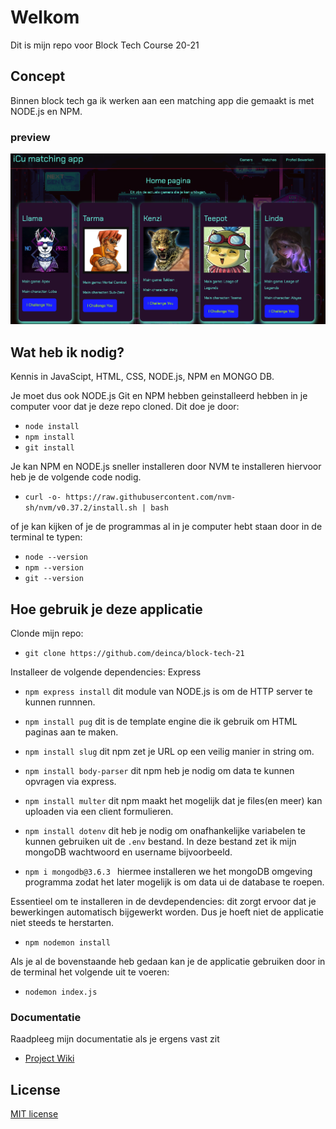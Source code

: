 # Welkom
Dit is mijn repo voor Block Tech Course 20-21

## Concept
Binnen block tech ga ik werken aan een matching app die gemaakt is met NODE.js en NPM.

### preview
![app-screenshot-versie-1](https://raw.githubusercontent.com/deinca/block-tech-21/main/assets/app-preview-imgs/app-ss-v1.png)

## Wat heb ik nodig?
Kennis in JavaScipt, HTML, CSS, NODE.js, NPM en MONGO DB.

Je moet dus ook NODE.js Git en NPM hebben geinstalleerd hebben in je computer voor dat je deze repo cloned.
Dit doe je door:
* `node install`
* `npm install`
* `git install`

Je kan NPM en NODE.js sneller installeren door NVM te installeren hiervoor heb je de volgende code nodig.
* `curl -o- https://raw.githubusercontent.com/nvm-sh/nvm/v0.37.2/install.sh | bash` 

of je kan kijken of je de programmas al in je computer hebt staan door in de terminal te typen:
* `node --version`
* `npm --version`
* `git --version`


## Hoe gebruik je deze applicatie
Clonde mijn repo:
* `git clone https://github.com/deinca/block-tech-21`

Installeer de volgende dependencies:
Express
* `npm express install` dit module van NODE.js is om de HTTP server te kunnen runnnen.

* `npm install pug` dit is de template engine die ik gebruik om HTML paginas aan te maken.

* `npm install slug` dit npm zet je URL op een veilig manier in string om.

* `npm install body-parser` dit npm heb je nodig om data te kunnen opvragen via express.

* `npm install multer` dit npm maakt het mogelijk dat je files(en meer) kan uploaden via een client formulieren.

* `npm install dotenv` dit heb je nodig om onafhankelijke variabelen te kunnen gebruiken uit de `.env` bestand. In deze bestand zet ik mijn mongoDB wachtwoord en username bijvoorbeeld.

* `npm i mongodb@3.6.3 ` hiermee installeren we het mongoDB omgeving programma zodat het later mogelijk is om data ui de database te roepen.

Essentieel om te installeren in de devdependencies:
dit zorgt ervoor dat je bewerkingen automatisch bijgewerkt worden. Dus je hoeft niet de applicatie niet steeds te herstarten.
* `npm nodemon install`

Als je al de bovenstaande heb gedaan kan je de applicatie gebruiken door in de terminal het volgende uit te voeren:
* `nodemon index.js`

### Documentatie
Raadpleeg mijn documentatie als je ergens vast zit

* [Project Wiki](https://github.com/deinca/block-tech-21/wiki)

## License 
[MIT license](https://github.com/deinca/block-tech-21/blob/main/LICENSE)